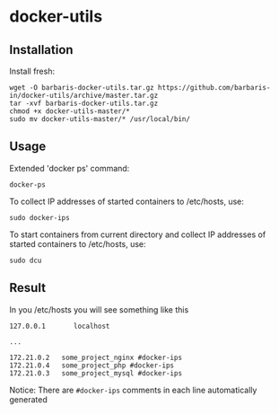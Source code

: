 # docker-utils

## Installation

Install fresh:
```
wget -O barbaris-docker-utils.tar.gz https://github.com/barbaris-in/docker-utils/archive/master.tar.gz
tar -xvf barbaris-docker-utils.tar.gz
chmod +x docker-utils-master/*
sudo mv docker-utils-master/* /usr/local/bin/

```

## Usage

Extended 'docker ps' command:
```
docker-ps
```

To collect IP addresses of started containers to /etc/hosts, use:
```
sudo docker-ips
```

To start containers from current directory and collect IP addresses of started containers to /etc/hosts, use:
```
sudo dcu

```


## Result

In you /etc/hosts you will see something like this

```
127.0.0.1       localhost

...

172.21.0.2   some_project_nginx #docker-ips
172.21.0.4   some_project_php #docker-ips
172.21.0.3   some_project_mysql #docker-ips

```

Notice: There are `#docker-ips` comments in each line automatically generated
